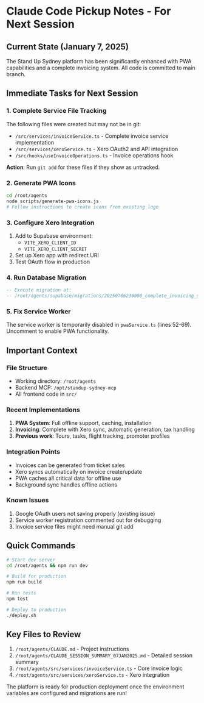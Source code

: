 # Claude Code Pickup Notes - For Next Session

## Current State (January 7, 2025)
The Stand Up Sydney platform has been significantly enhanced with PWA capabilities and a complete invoicing system. All code is committed to main branch.

## Immediate Tasks for Next Session

### 1. Complete Service File Tracking
The following files were created but may not be in git:
- `/src/services/invoiceService.ts` - Complete invoice service implementation
- `/src/services/xeroService.ts` - Xero OAuth2 and API integration
- `/src/hooks/useInvoiceOperations.ts` - Invoice operations hook

**Action**: Run `git add` for these files if they show as untracked.

### 2. Generate PWA Icons
```bash
cd /root/agents
node scripts/generate-pwa-icons.js
# Follow instructions to create icons from existing logo
```

### 3. Configure Xero Integration
1. Add to Supabase environment:
   - `VITE_XERO_CLIENT_ID`
   - `VITE_XERO_CLIENT_SECRET`
2. Set up Xero app with redirect URI
3. Test OAuth flow in production

### 4. Run Database Migration
```sql
-- Execute migration at:
-- /root/agents/supabase/migrations/20250706230000_complete_invoicing_system.sql
```

### 5. Fix Service Worker
The service worker is temporarily disabled in `pwaService.ts` (lines 52-69). 
Uncomment to enable PWA functionality.

## Important Context

### File Structure
- Working directory: `/root/agents`
- Backend MCP: `/opt/standup-sydney-mcp`
- All frontend code in `src/`

### Recent Implementations
1. **PWA System**: Full offline support, caching, installation
2. **Invoicing**: Complete with Xero sync, automatic generation, tax handling
3. **Previous work**: Tours, tasks, flight tracking, promoter profiles

### Integration Points
- Invoices can be generated from ticket sales
- Xero syncs automatically on invoice create/update
- PWA caches all critical data for offline use
- Background sync handles offline actions

### Known Issues
1. Google OAuth users not saving properly (existing issue)
2. Service worker registration commented out for debugging
3. Invoice service files might need manual git add

## Quick Commands
```bash
# Start dev server
cd /root/agents && npm run dev

# Build for production
npm run build

# Run tests
npm test

# Deploy to production
./deploy.sh
```

## Key Files to Review
1. `/root/agents/CLAUDE.md` - Project instructions
2. `/root/agents/CLAUDE_SESSION_SUMMARY_07JAN2025.md` - Detailed session summary
3. `/root/agents/src/services/invoiceService.ts` - Core invoice logic
4. `/root/agents/src/services/xeroService.ts` - Xero integration

The platform is ready for production deployment once the environment variables are configured and migrations are run!